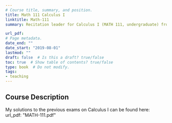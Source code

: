 ```yaml
---
# Course title, summary, and position.
title: Math 111 Calculus I
linktitle: Math-111 
summary: Recitation leader for Calculus I (MATH 111, undergraduate) from Fall 2019-Spring 2022.

url_pdf: 
# Page metadata.
date_end: ""
date_start: "2019-08-01"
lastmod: ""
draft: false  # Is this a draft? true/false
toc: true  # Show table of contents? true/false
type: book  # Do not modify.
tags: 
- teaching
---
```


## Course Description

My solutions to the previous exams on Calculus I can be found here:
url_pdf: "MATH-111.pdf"
